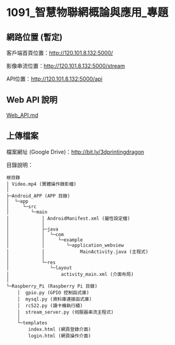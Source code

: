 # 1091_智慧物聯網概論與應用_專題

## 網路位置 (暫定)

客戶端首頁位置：http://120.101.8.132:5000/

影像串流位置：http://120.101.8.132:5000/stream

API位置：http://120.101.8.132:5000/api

## Web API 說明

[Web_API.md](Web_API.md)

## 上傳檔案
檔案網址 (Google Drive)：http://bit.ly/3dprintingdragon

目錄說明：
```
根目錄
│ Video.mp4 (實體操作錄影檔)
│
├─Android_APP (APP 目錄)
│  └─app
│     └─src
│        └─main
│            │ AndroidManifest.xml (屬性設定檔)
│            │
│            ├─java
│            │  └─com
│            │     └─example
│            │        └─application_webview
│            │             MainActivity.java (主程式)
│            │
│            └─res
│               └─layout
│                   activity_main.xml (介面布局)
│
└─Raspberry_Pi (Raspberry Pi 目錄)
    │  gpio.py (GPIO 控制函式庫)
    │  mysql.py (資料庫連接函式庫)
    │  rc522.py (讀卡機執行續)
    │  stream_server.py (伺服器串流主程式)
    │
    └─templates
        index.html (網頁登錄介面)
        login.html (網頁操作介面)
```